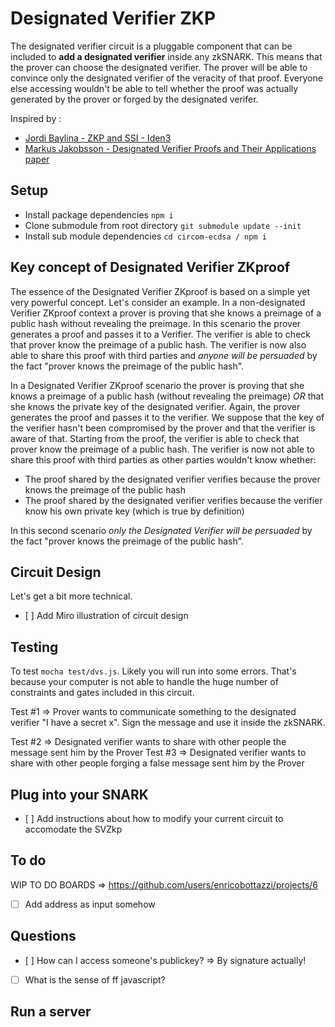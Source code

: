# Designated Verifier ZKP

The designated verifier circuit is a pluggable component that can be included to **add a designated verifier** inside any zkSNARK. This means that the prover can choose the designated verifier. The prover will be able to convince only the designated verifier of the veracity of that proof. Everyone else accessing wouldn't be able to tell whether the proof was actually generated by the prover or forged by the designated verifer.

Inspired by : 

- [Jordi Baylina - ZKP and SSI - Iden3](https://www.youtube.com/watch?v=Rd6SMShk7-c&t=998s)
- [Markus Jakobsson - Designated Verifier Proofs and Their Applications paper](http://markus-jakobsson.com/papers/jakobsson-eurocrypt96.pdf)

## Setup 

- Install package dependencies `npm i`
- Clone submodule from root directory `git submodule update --init`
- Install sub module dependencies `cd circom-ecdsa / npm i`


## Key concept of Designated Verifier ZKproof

The essence of the Designated Verifier ZKproof is based on a simple yet very powerful concept. Let's consider an example. In a non-designated Verifier ZKproof context a prover is proving that she knows a preimage of a public hash without revealing the preimage. In this scenario the prover generates a proof and passes it to a Verifier. The verifier is able to check that prover know the preimage of a public hash. The verifier is now also able to share this proof with third parties and *anyone will be persuaded* by the fact "prover knows the preimage of the public hash".

In a Designated Verifier ZKproof scenario the prover is proving that she knows a preimage of a public hash (without revealing the preimage) *OR* that she knows the private key of the designated verifier. Again, the prover generates the proof and passes it to the verifier. We suppose that the key of the verifier hasn't been compromised by the prover and that the verifier is aware of that. Starting from the proof, the verifier is able to check that prover know the preimage of a public hash. The verifier is now not able to share this proof with third parties as other parties wouldn't know whether: 

- The proof shared by the designated verifier verifies because the prover knows the preimage of the public hash
- The proof shared by the designated verifier verifies because the verifier know his own private key (which is true by definition)

In this second scenario *only the Designated Verifier will be persuaded* by the fact "prover knows the preimage of the public hash".

## Circuit Design 

Let's get a bit more technical.

- [ ] Add Miro illustration of circuit design

## Testing

To test `mocha test/dvs.js`. Likely you will run into some errors. That's because your computer is not able to handle the huge number of constraints and gates included in this circuit. 

Test #1 => Prover wants to communicate something to the designated verifier 
"I have a secret x". Sign the message and use it inside the zkSNARK. 

Test #2 => Designated verifier wants to share with other people the message sent him by the Prover 
Test #3 => Designated verifier wants to share with other people forging a false message sent him by the Prover 

## Plug into your SNARK

- [ ] Add instructions about how to modify your current circuit to accomodate the SVZkp

## To do 

WIP TO DO BOARDS => https://github.com/users/enricobottazzi/projects/6

- [ ] Add address as input somehow


## Questions 

- [ ] How can I access someone's publickey? => By signature actually! 
- [ ] What is the sense of ff javascript?

## Run a server


